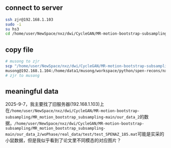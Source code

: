 ## connect to server

```bash
ssh zjr@192.168.1.103
sudo -i
su hs3
cd /home/user/NewSpace/nxz/dwi/CycleGAN/MR-motion-bootstrap-subsampling/MR_motion_bootstrap_subsampling-main
```

## copy file

```bash
# musong to zjr
scp "/home/user/NewSpace/nxz/dwi/CycleGAN/MR-motion-bootstrap-subsampling/MR_motion_bootstrap_subsampling-main/Results_2/ZhenShi_rat_2_1_1/test_N/train_RealData_2.mat" \
musong@192.168.1.104:/home/data1/musong/workspace/python/spen-recons/nxz/copied_file/
# zjr to musong
```

## meaningful data

2025-9-7，我主要找了旧服务器(192.168.1.103)上在`/home/user/NewSpace/nxz/dwi/CycleGAN/MR-motion-bootstrap-subsampling/MR_motion_bootstrap_subsampling-main/our_data_2`的数据，`/home/user/NewSpace/nxz/dwi/CycleGAN/MR-motion-bootstrap-subsampling/MR_motion_bootstrap_subsampling-main/our_data_2/woPhase/real_data/test/test_SPENAZ_185.mat`可能是实采的小鼠数据，但是我似乎看到了论文里不同模态的对应图片？